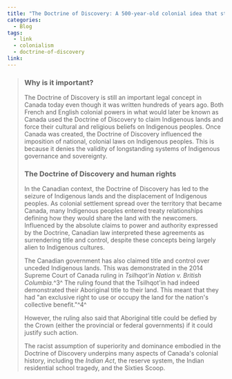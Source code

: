 ```yaml
---
title: "The Doctrine of Discovery: A 500-year-old colonial idea that still affects Canada’s treatment of Indigenous peoples"
categories:
  - Blog
tags:
  - link
  - colonialism
  - doctrine-of-discovery
link: 
---
```

<blockquote>
<h3 id="why-is-it-important-">Why is it important?</h3>
<p>The Doctrine of Discovery is still an important legal concept in Canada today even though it was written hundreds of years ago. Both French and English colonial powers in what would later be known as Canada used the Doctrine of Discovery to claim Indigenous lands and force their cultural and religious beliefs on Indigenous peoples. Once Canada was created, the Doctrine of Discovery influenced the imposition of national, colonial laws on Indigenous peoples. This is because it denies the validity of longstanding systems of Indigenous governance and sovereignty.</p>
<h3 id="the-doctrine-of-discovery-and-human-rights">The Doctrine of Discovery and human rights</h3>
<p>In the Canadian context, the Doctrine of Discovery has led to the seizure of Indigenous lands and the displacement of Indigenous peoples. As colonial settlement spread over the territory that became Canada, many Indigenous peoples entered treaty relationships defining how they would share the land with the newcomers. Influenced by the absolute claims to power and authority expressed by the Doctrine, Canadian law interpreted these agreements as surrendering title and control, despite these concepts being largely alien to Indigenous cultures.</p>
<p>The Canadian government has also claimed title and control over unceded Indigenous lands. This was demonstrated in the 2014 Supreme Court of Canada ruling in <em>Tsilhqot&#39;in Nation v. British Columbia.</em>^3^ The ruling found that the Tsilhqot&#39;in had indeed demonstrated their Aboriginal title to their land. This meant that they had &quot;an exclusive right to use or occupy the land for the nation&#39;s collective benefit.&quot;^4^</p>
<p>However, the ruling also said that Aboriginal title could be defied by the Crown (either the provincial or federal governments) if it could justify such action.</p>
<p>The racist assumption of superiority and dominance embodied in the Doctrine of Discovery underpins many aspects of Canada&#39;s colonial history, including the <em>Indian Act</em>, the reserve system, the Indian residential school tragedy, and the Sixties Scoop.</p>
</blockquote>
